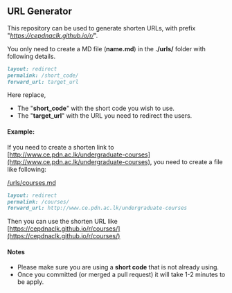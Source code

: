 ## URL Generator

This repository can be used to generate shorten URLs, with prefix "*https://cepdnaclk.github.io/r/*".

You only need to create a MD file (**name.md**) in the **./urls/** folder with following details.

```md   
layout: redirect
permalink: /short_code/
forward_url: target_url
```

Here replace,
- The "**short_code**" with the short code you wish to use.
- The "**target_url**" with the URL you need to redirect the users.

#### Example:
If you need to create a shorten link to [http://www.ce.pdn.ac.lk/undergraduate-courses](http://www.ce.pdn.ac.lk/undergraduate-courses), you need to create a file like following:

<u>/urls/courses.md</u>
```md
layout: redirect
permalink: /courses/
forward_url: http://www.ce.pdn.ac.lk/undergraduate-courses
```

Then you can use the shorten URL like [https://cepdnaclk.github.io/r/courses/](https://cepdnaclk.github.io/r/courses/)

#### Notes

- Please make sure you are using a **short code** that is not already using.
- Once you committed (or merged a pull request) it will take 1-2 minutes to be apply.
